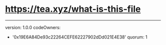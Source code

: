 # https://tea.xyz/what-is-this-file
---
version: 1.0.0
codeOwners:
  - '0x19E6A84De93c22264CEFE62227902dDd021E4E38'
quorum: 1

